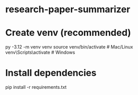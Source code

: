 # research-paper-summarizer

# Create venv (recommended)
py -3.12 -m venv venv
source venv/bin/activate   # Mac/Linux
venv\Scripts\activate      # Windows

# Install dependencies
pip install -r requirements.txt
